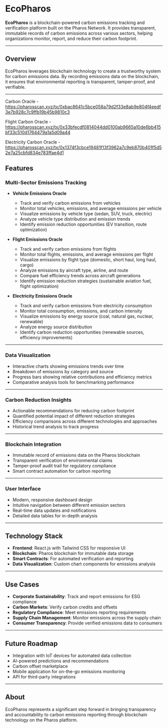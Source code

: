 # EcoPharos

**EcoPharos** is a blockchain-powered carbon emissions tracking and verification platform built on the Pharos Network. It provides transparent, immutable records of carbon emissions across various sectors, helping organizations monitor, report, and reduce their carbon footprint.

---

## Overview

EcoPharos leverages blockchain technology to create a trustworthy system for carbon emissions data. By recording emissions data on the blockchain, it ensures that environmental reporting is transparent, tamper-proof, and verifiable.

---

Carbon Oracle - https://pharosscan.xyz/tx/0xbac8641c5bce058a79d2f33e8ab9e804f4eedf3e7b928c7c9ffb19b45b9810c3

Flight Carbon Oracle -  https://pharosscan.xyz/tx/0x33bfecdf0814044dd0100ab9665a10de6bb415bf33c510d1764479a1a5d09a44

Electricity Carbon Oracle - https://pharosscan.xyz/tx/0x1374f3cbce19481f13f3962a7c9eb870b401f5d52e7a25cbfd834e783ffae4d1

## Features

### Multi-Sector Emissions Tracking

- **Vehicle Emissions Oracle**
  - Track and verify carbon emissions from vehicles
  - Monitor total vehicles, emissions, and average emissions per vehicle
  - Visualize emissions by vehicle type (sedan, SUV, truck, electric)
  - Analyze vehicle type distribution and emission trends
  - Identify emission reduction opportunities (EV transition, route optimization)

- **Flight Emissions Oracle**
  - Track and verify carbon emissions from flights
  - Monitor total flights, emissions, and average emissions per flight
  - Visualize emissions by flight type (domestic, short haul, long haul, cargo)
  - Analyze emissions by aircraft type, airline, and route
  - Compare fuel efficiency trends across aircraft generations
  - Identify emission reduction strategies (sustainable aviation fuel, flight optimization)

- **Electricity Emissions Oracle**
  - Track and verify carbon emissions from electricity consumption
  - Monitor total consumption, emissions, and carbon intensity
  - Visualize emissions by energy source (coal, natural gas, nuclear, renewable)
  - Analyze energy source distribution
  - Identify carbon reduction opportunities (renewable sources, efficiency improvements)

---

### Data Visualization

- Interactive charts showing emissions trends over time
- Breakdown of emissions by category and source
- Progress bars showing relative contributions and efficiency metrics
- Comparative analysis tools for benchmarking performance

---

### Carbon Reduction Insights

- Actionable recommendations for reducing carbon footprint
- Quantified potential impact of different reduction strategies
- Efficiency comparisons across different technologies and approaches
- Historical trend analysis to track progress

---

### Blockchain Integration

- Immutable record of emissions data on the Pharos blockchain
- Transparent verification of environmental claims
- Tamper-proof audit trail for regulatory compliance
- Smart contract automation for carbon reporting

---

### User Interface

- Modern, responsive dashboard design
- Intuitive navigation between different emission sectors
- Real-time data updates and notifications
- Detailed data tables for in-depth analysis

---

## Technology Stack

- **Frontend**: React.js with Tailwind CSS for responsive UI
- **Blockchain**: Pharos blockchain for immutable data storage
- **Smart Contracts**: For automated verification and reporting
- **Data Visualization**: Custom chart components for emissions analysis

---

## Use Cases

- **Corporate Sustainability**: Track and report emissions for ESG compliance
- **Carbon Markets**: Verify carbon credits and offsets
- **Regulatory Compliance**: Meet emissions reporting requirements
- **Supply Chain Management**: Monitor emissions across the supply chain
- **Consumer Transparency**: Provide verified emissions data to consumers

---

## Future Roadmap

- Integration with IoT devices for automated data collection
- AI-powered predictions and recommendations
- Carbon offset marketplace
- Mobile application for on-the-go emissions monitoring
- API for third-party integrations

---

## About

EcoPharos represents a significant step forward in bringing transparency and accountability to carbon emissions reporting through blockchain technology on the Pharos platform.
